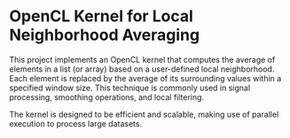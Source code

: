 # OpenCL Kernel for Local Neighborhood Averaging
This project implements an OpenCL kernel that computes the average of elements in a list (or array) based on a user-defined local neighborhood. Each element is replaced by the average of its surrounding values within a specified window size. This technique is commonly used in signal processing, smoothing operations, and local filtering.

The kernel is designed to be efficient and scalable, making use of parallel execution to process large datasets.
